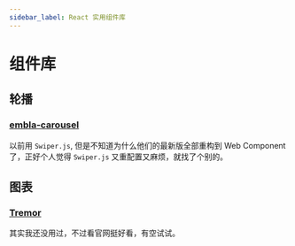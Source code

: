 ```yaml
---
sidebar_label: React 实用组件库
---
```


# 组件库

## 轮播
### [embla-carousel](https://www.embla-carousel.com/get-started/react/)
以前用 `Swiper.js`, 但是不知道为什么他们的最新版全部重构到 Web Component了，正好个人觉得 `Swiper.js` 又重配置又麻烦，就找了个别的。

## 图表

### [Tremor](https://www.tremor.so/)
其实我还没用过，不过看官网挺好看，有空试试。
